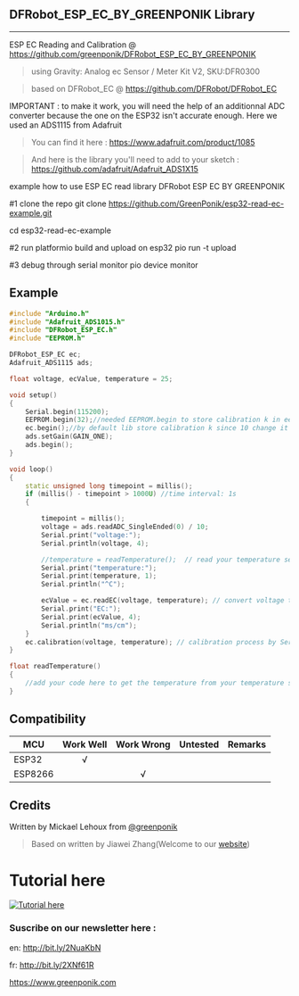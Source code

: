 ## DFRobot_ESP_EC_BY_GREENPONIK Library
---------------------------------------------------------

ESP EC Reading and Calibration
@ https://github.com/greenponik/DFRobot_ESP_EC_BY_GREENPONIK

>using Gravity: Analog ec Sensor / Meter Kit V2, SKU:DFR0300

>based on DFRobot_EC @ https://github.com/DFRobot/DFRobot_EC

IMPORTANT : to make it work, you will need the help of an additionnal ADC converter because the one on the ESP32 isn't accurate enough. Here we used an ADS1115 from Adafruit
>You can find it here : https://www.adafruit.com/product/1085

>And here is the library you'll need to add to your sketch : https://github.com/adafruit/Adafruit_ADS1X15

example how to use ESP EC read library
DFRobot ESP EC BY GREENPONIK

#1 clone the repo
git clone https://github.com/GreenPonik/esp32-read-ec-example.git

cd esp32-read-ec-example

#2 run platformio build and upload on esp32
pio run -t upload

#3 debug through serial monitor
pio device monitor

## Example
```C++
#include "Arduino.h"
#include "Adafruit_ADS1015.h"
#include "DFRobot_ESP_EC.h"
#include "EEPROM.h"

DFRobot_ESP_EC ec;
Adafruit_ADS1115 ads;

float voltage, ecValue, temperature = 25;

void setup()
{
	Serial.begin(115200);
	EEPROM.begin(32);//needed EEPROM.begin to store calibration k in eeprom
	ec.begin();//by default lib store calibration k since 10 change it by set ec.begin(30); to start from 30
	ads.setGain(GAIN_ONE);
	ads.begin();
}

void loop()
{
	static unsigned long timepoint = millis();
	if (millis() - timepoint > 1000U) //time interval: 1s
	{

		timepoint = millis();
		voltage = ads.readADC_SingleEnded(0) / 10;
		Serial.print("voltage:");
		Serial.println(voltage, 4);

		//temperature = readTemperature();  // read your temperature sensor to execute temperature compensation
		Serial.print("temperature:");
		Serial.print(temperature, 1);
		Serial.println("^C");

		ecValue = ec.readEC(voltage, temperature); // convert voltage to EC with temperature compensation
		Serial.print("EC:");
		Serial.print(ecValue, 4);
		Serial.println("ms/cm");
	}
	ec.calibration(voltage, temperature); // calibration process by Serail CMD
}

float readTemperature()
{
	//add your code here to get the temperature from your temperature sensor
}
```

## Compatibility

MCU                | Work Well | Work Wrong | Untested  | Remarks
------------------ | :----------: | :----------: | :---------: | -----
ESP32  |      √       |             |            | 
ESP8266  |             |      √       |            | 

## Credits

Written by Mickael Lehoux from [@greenponik](https://www.greenponik.com/)

>Based on written by Jiawei Zhang(Welcome to our [website](https://www.dfrobot.com/))

# Tutorial here
[![Tutorial here](http://img.youtube.com/vi/n1EBzMDPI74/0.jpg)](https://www.youtube.com/watch?v=n1EBzMDPI74 "EC Meter with ESP32 and DFRobot EC module (DFR0300)")

### Suscribe on our newsletter here : 
en: http://bit.ly/2NuaKbN

fr: http://bit.ly/2XNf61R

https://www.greenponik.com